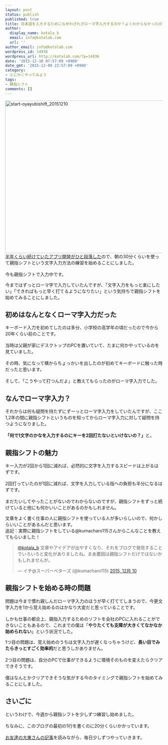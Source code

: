 ```yaml
---
layout: post
status: publish
published: true
title: 日本語を入力するためになぜわざわざローマ字入力するのか？よくわからなかったので、親指シフトを始めてみた
author:
  display_name: kotala_b
  email: info@kotalab.com
  url: ''
author_email: info@kotalab.com
wordpress_id: 14936
wordpress_url: http://kotalab.com/?p=14936
date: '2015-12-10 07:57:09 +0900'
date_gmt: '2015-12-09 22:57:09 +0900'
category:
- とにかくやってみよう
tags:
- 親指シフト
comments: []
---
```

<p><img src="http://kotalab.com/wp-content/uploads/2015/12/start-oyayubishift_20151210-780x488.png" alt="start-oyayubishift_20151210" width="780" height="488" class="aligncenter size-large wp-image-14943" /><br />
<a href="http://kotalab.com/there-is-a-good-thing-and-continue" title="毎日続けてると、なんか知らないけどいいことがある">半年くらい続けていたアプリ開発がひと段落した</a>ので、朝の30分くらいを使って親指シフトという文字入力方法の練習を始めることにしました。<br><br />
今も親指シフトで入力中です。</p>
<p>今まではずっとローマ字で入力していたんですが、「文字入力をもっと楽にしたい」「できればもっと早く打てるようになりたい」という気持ちで親指シフトを始めてみることにしました。</p>
<p><!--more--></p>
<h2>初めはなんとなくローマ字入力だった</h2>
<p>キーボード入力を初めてしたのは多分、小学校の高学年の頃だったので今から20年くらい前のことです。<br><br />
当時は父親が家にデスクトップのPCを置いていて、たまに何かやっているのを見ていました。<br><br />
その時、気になって横からちょっかいを出したのが初めてキーボードに触った時だったと思います。<br><br />
そして、「こうやって打つんだよ」と教えてもらったのがローマ字入力でした。</p>
<h2>なんでローマ字入力？</h2>
<p>それからは何も疑問を持たずにずーっとローマ字入力をしていたんですが、ここ1,2年の間に親指シフトというものを知ってからローマ字入力に対して疑問を持つようになりました。<br><br />
<strong>「何で1文字のかなを入力するのにキーを2回打たないといけないの？」</strong>と。</p>
<h2>親指シフトの魅力</h2>
<p>キー入力が2回から1回に減れば、必然的に文字を入力するスピードは上がるはずです。<br><br />
2回打っていたのが1回に減れば、文字を入力している指への負担も半分になるはずです。<br><br />
まだたいしてやったことがないのでわからないのですが、親指シフトをずっと続けていると他にも何かいいことがあるのかもしれません。</p>
<p>文章をよく書く仕事の人に親指シフトを使っている人が多いらしいので、何かしらいいことがあるんだと思います。<br />
追記：実際に親指シフトをしている@kumacharo115さんからこんなことを教えてもらいました！</p>
<blockquote class="twitter-tweet" lang="ja"><p lang="ja" dir="ltr"><a href="https://twitter.com/kotala_b">@kotala_b</a> 文章やアイデアが出やすくなり、それをブログで発信することでいろいろと変化がありましたね。まあ要因は親指シフトだけではないかもしれませんが。</p>
<p>&mdash; イチ@スーパーベターズ (@kumacharo115) <a href="https://twitter.com/kumacharo115/status/674797030724644864">2015, 12月 10</a></p></blockquote>
<p><script async src="//platform.twitter.com/widgets.js" charset="utf-8"></script></p>
<h2>親指シフトを始める時の問題</h2>
<p>問題は今まで慣れ親しんだローマ字入力のほうが早く打ててしまうので、今更文字入力を1から覚え始めるのはかなり大変だと思っていることです。<br><br />
しかも仕事の都合上、親指入力するためのソフトを会社のPCに入れることができないこともあるので、これまでの僕は「<strong>やりたくても支障が大きくてなかなか始められない</strong>」という状況でした。</p>
<p>1つ目の問題は、覚え始めのうちは文字入力が遅くなっちゃうけど、<strong>長い目でみたらきっとすごく効率的</strong>だと思うしかありません。<br><br />
2つ目の問題は、自分のPCで仕事ができるように環境そのものを変えたらクリアできそうです。<br><br />
僕はなんとかクリアできそうな気がする今のタイミングで親指シフトを始めてみることにしました。</p>
<h2>さいごに</h2>
<p>というわけで、今週から親指シフトを少しずつ練習し始めました。<br><br />
ちなみに、このブログの最初の1行を書くのに20分くらいかかっています。<br><br />
<a href="http://www.monochrome-photo.info/?page_id=17847" target="_blank">お友達の大東さんの記事</a>を読みながら、毎日少しずつやっていきます。</p>
